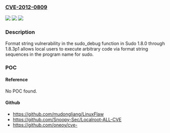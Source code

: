 ### [CVE-2012-0809](https://cve.mitre.org/cgi-bin/cvename.cgi?name=CVE-2012-0809)
![](https://img.shields.io/static/v1?label=Product&message=n%2Fa&color=blue)
![](https://img.shields.io/static/v1?label=Version&message=n%2Fa&color=blue)
![](https://img.shields.io/static/v1?label=Vulnerability&message=n%2Fa&color=brighgreen)

### Description

Format string vulnerability in the sudo_debug function in Sudo 1.8.0 through 1.8.3p1 allows local users to execute arbitrary code via format string sequences in the program name for sudo.

### POC

#### Reference
No POC found.

#### Github
- https://github.com/mudongliang/LinuxFlaw
- https://github.com/Snoopy-Sec/Localroot-ALL-CVE
- https://github.com/oneoy/cve-

